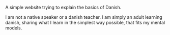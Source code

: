 A simple website trying to explain the basics of Danish.

I am not a native speaker or a danish teacher. I am simply an adult learning danish, sharing what I learn in the simplest way possible, that fits my mental models.
